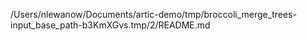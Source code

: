 /Users/nlewanow/Documents/artic-demo/tmp/broccoli_merge_trees-input_base_path-b3KmXGvs.tmp/2/README.md